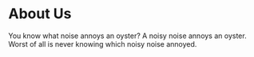 
# About Us

You know what noise annoys an oyster? A noisy noise annoys an oyster. Worst of all is never knowing which noisy noise annoyed.
